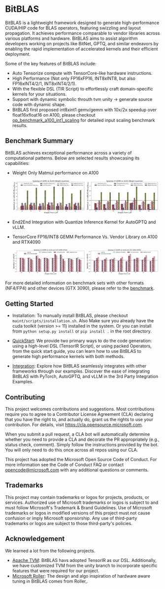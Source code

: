 # BitBLAS

BitBLAS is a lightweight framework designed to generate high-performance CUDA/HIP code for BLAS operators, featuring swizzling and layout propagation. It achieves performance comparable to vendor libraries across various platforms and hardware. BitBLAS aims to assist algorithm developers working on projects like BitNet, GPTQ, and similar endeavors by enabling the rapid implementation of accelerated kernels and their efficient deployment.

Some of the key features of BitBLAS include:
  - Auto Tensorize compute with TensorCore-like hardware instructions.
  - High Performance (Not only FP16xFP16, INT8xINT8, but also FP16xINT4/2/1, INT8xINT4/2/1).
  - With the flexible DSL (TIR Script) to effortlessly craft domain-specific kernels for your situations.
  - Support with dynamic symbolic throuth tvm unity -> generate source code with dynamic shape.
  - BitBLAS first proposed int8xint1 gemv/gemm with 10x/2x speedup over float16xfloat16 on A100, please checkout [op_benchmark_a100_int1_scaling](images/figures/op_benchmark_a100_int1_scaling.png) for detailed input scaling benchmark results.


## Benchmark Summary

BitBLAS achieves exceptional performance across a variety of computational patterns. Below are selected results showcasing its capabilities:


- Weight Only Matmul performance on A100

  <div>
    <img src="./images/figures/op_benchmark_a100_wq_gemv_e7.png" alt="gemm weight only performance on A100" style="width: 49%;" />
    <img src="./images/figures/op_benchmark_a100_wq_gemm_e7.png" alt="gemm weight only performance on A100" style="width: 49%;" />
  </div>


- End2End Integration with Quantize Inference Kernel for AutoGPTQ and vLLM.


- TensorCore FP16/INT8 GEMM Performance Vs. Vendor Library on A100 and RTX4090

  <div>
    <img src="./images/figures/op_benchmark_consistent_gemm_fp16.png" alt="gemm fp16 performance on 4090 and a100" style="width: 49%;" />
    <img src="./images/figures/op_benchmark_consistent_gemm_int8.png" alt="gemm int8 performance on 4090 and a100" style="width: 49%;" />
  </div>

For more detailed information on benchmark sets with other formats (NF4/FP4) and other devices (GTX 3090), please refer to the [benchmark](./benchmark/README.md).

## Getting Started

- Installation:
  To manually install BitBLAS, please checkout `maint/scripts/installation.sh`. Also Make sure you already have the cuda toolkit (version >= 11) installed in the system. Or you can install from `python setup.py install` or `pip install .` in the root directory. 

- [QuickStart](./docs/QuickStart.md): We provide two primary ways to do the code generation: using a high-level DSL (TensorIR Script), or using packed Operators, from the quick start guide, you can learn how to use BitBLAS to generate high performance kernels with both methods.

- [Integration](./integration/): Explore how BitBLAS seamlessly integrates with other frameworks through our examples. Discover the ease of integrating BitBLAS with PyTorch, AutoGPTQ, and vLLM in the 3rd Party Integration Examples.

## Contributing

This project welcomes contributions and suggestions. Most contributions require you to agree to a Contributor License Agreement (CLA) declaring that you have the right to, and actually do, grant us the rights to use your contribution. For details, visit https://cla.opensource.microsoft.com.

When you submit a pull request, a CLA bot will automatically determine whether you need to provide a CLA and decorate the PR appropriately (e.g., status check, comment). Simply follow the instructions provided by the bot. You will only need to do this once across all repos using our CLA.

This project has adopted the Microsoft Open Source Code of Conduct. For more information see the Code of Conduct FAQ or contact opencode@microsoft.com with any additional questions or comments.

## Trademarks

This project may contain trademarks or logos for projects, products, or services. Authorized use of Microsoft trademarks or logos is subject to and must follow Microsoft's Trademark & Brand Guidelines. Use of Microsoft trademarks or logos in modified versions of this project must not cause confusion or imply Microsoft sponsorship. Any use of third-party trademarks or logos are subject to those third-party's policies.

## Acknowledgement

We learned a lot from the following projects.

- [Apache TVM](https://github.com/apache/tvm): BitBLAS havs adopted TensorIR as our DSL. Additionally, we have customized TVM from the unity branch to incorporate specific features that were required for our project.
- [Microsoft Roller](https://github.com/microsoft/nnfusion/tree/roller): The design and algo inspiration of hardware aware tuning in BitBLAS comes from Roller,.
